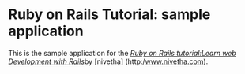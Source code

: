 # Ruby on Rails Tutorial: sample application

This is the sample application for the 
[*Ruby on Rails tutorial:Learn web Development with Rails*](http:/www.railstutorial.org/)by [nivetha] (http:/www.nivetha.com).